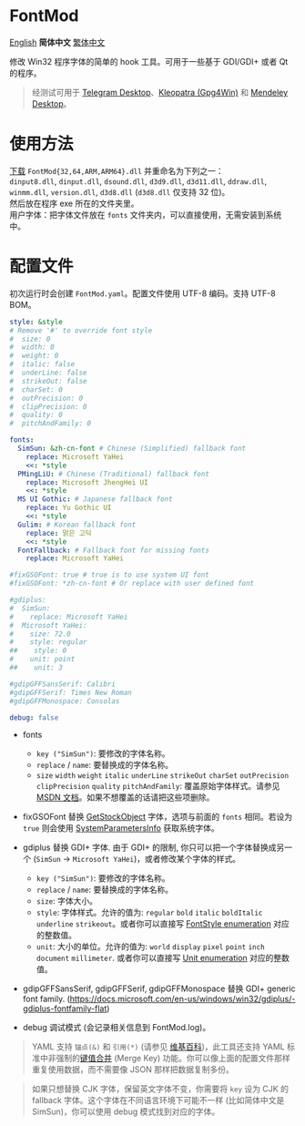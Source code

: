 # FontMod
[English](README.md) **简体中文** [繁体中文](README.zh_TW.md)

修改 Win32 程序字体的简单的 hook 工具。可用于一些基于 GDI/GDI+ 或者 Qt 的程序。

> 经测试可用于 [Telegram Desktop](https://desktop.telegram.org/)、[Kleopatra (Gpg4Win)](https://www.gpg4win.org/) 和 [Mendeley Desktop](https://www.mendeley.com/download-desktop/)。

# 使用方法
[下载](https://github.com/ysc3839/FontMod/releases) `FontMod{32,64,ARM,ARM64}.dll` 并重命名为下列之一：  
`dinput8.dll`, `dinput.dll`, `dsound.dll`, `d3d9.dll`, `d3d11.dll`, `ddraw.dll`, `winmm.dll`, `version.dll`, `d3d8.dll` (`d3d8.dll` 仅支持 32 位)。  
然后放在程序 exe 所在的文件夹里。  
用户字体：把字体文件放在 `fonts` 文件夹内，可以直接使用，无需安装到系统中。

# 配置文件
初次运行时会创建 `FontMod.yaml`。配置文件使用 UTF-8 编码。支持 UTF-8 BOM。
```yaml
style: &style
# Remove '#' to override font style
#  size: 0
#  width: 0
#  weight: 0
#  italic: false
#  underLine: false
#  strikeOut: false
#  charSet: 0
#  outPrecision: 0
#  clipPrecision: 0
#  quality: 0
#  pitchAndFamily: 0

fonts:
  SimSun: &zh-cn-font # Chinese (Simplified) fallback font
    replace: Microsoft YaHei
    <<: *style
  PMingLiU: # Chinese (Traditional) fallback font
    replace: Microsoft JhengHei UI
    <<: *style
  MS UI Gothic: # Japanese fallback font
    replace: Yu Gothic UI
    <<: *style
  Gulim: # Korean fallback font
    replace: 맑은 고딕
    <<: *style
  FontFallback: # Fallback font for missing fonts
    replace: Microsoft YaHei

#fixGSOFont: true # true is to use system UI font
#fixGSOFont: *zh-cn-font # Or replace with user defined font

#gdiplus:
#  SimSun:
#    replace: Microsoft YaHei
#  Microsoft YaHei:
#    size: 72.0
#    style: regular
##    style: 0
#    unit: point
##    unit: 3

#gdipGFFSansSerif: Calibri
#gdipGFFSerif: Times New Roman
#gdipGFFMonospace: Consolas

debug: false
```
* fonts
  * `key ("SimSun")`: 要修改的字体名称。
  * `replace` / `name`: 要替换成的字体名称。
  * `size` `width` `weight` `italic` `underLine` `strikeOut` `charSet` `outPrecision` `clipPrecision` `quality` `pitchAndFamily`: 覆盖原始字体样式。请参见 [MSDN 文档](https://docs.microsoft.com/en-us/windows/desktop/api/wingdi/ns-wingdi-logfontw)。如果不想覆盖的话请把这些项删除。

* fixGSOFont
替换 [GetStockObject](https://docs.microsoft.com/en-us/windows/desktop/api/winuser/nf-winuser-getsyscolorbrush) 字体，选项与前面的 `fonts` 相同。若设为 `true` 则会使用 [SystemParametersInfo](https://docs.microsoft.com/en-us/windows/desktop/api/winuser/nf-winuser-systemparametersinfow#spi_getnonclientmetrics) 获取系统字体。

* gdiplus
替换 GDI+ 字体. 由于 GDI+ 的限制, 你只可以把一个字体替换成另一个 (`SimSun` -> `Microsoft YaHei`)，或者修改某个字体的样式。
  * `key ("SimSun")`: 要修改的字体名称。
  * `replace` / `name`: 要替换成的字体名称。
  * `size`: 字体大小。
  * `style`: 字体样式。允许的值为: `regular` `bold` `italic` `boldItalic` `underline` `strikeout`。或者你可以直接写 [FontStyle enumeration](https://docs.microsoft.com/en-us/windows/win32/api/gdiplusenums/ne-gdiplusenums-fontstyle) 对应的整数值。
  * `unit`: 大小的单位。允许的值为: `world` `display` `pixel` `point` `inch` `document` `millimeter`. 或者你可以直接写 [Unit enumeration](https://docs.microsoft.com/en-us/windows/win32/api/gdiplusenums/ne-gdiplusenums-unit) 对应的整数值。

* gdipGFFSansSerif, gdipGFFSerif, gdipGFFMonospace
替换 GDI+ generic font family. (https://docs.microsoft.com/en-us/windows/win32/gdiplus/-gdiplus-fontfamily-flat)

* debug
调试模式 (会记录相关信息到 FontMod.log)。

> YAML 支持 `锚点(&)` 和 `引用(*)` (请参见 [维基百科](https://zh.wikipedia.org/wiki/YAML#%E8%B3%87%E6%96%99%E5%90%88%E4%BD%B5%E5%92%8C%E5%8F%83%E8%80%83))，此工具还支持 YAML 标准中非强制的[键值合并](https://yaml.org/type/merge.html) (Merge Key) 功能。你可以像上面的配置文件那样重复使用数据，而不需要像 JSON 那样把数据复制多份。

> 如果只想替换 CJK 字体，保留英文字体不变，你需要将 `key` 设为 CJK 的 fallback 字体。这个字体在不同语言环境下可能不一样 (比如简体中文是 SimSun)，你可以使用 debug 模式找到对应的字体。
